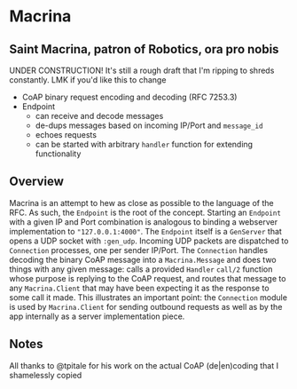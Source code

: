 # Macrina

Saint Macrina, patron of Robotics, ora pro nobis
---
UNDER CONSTRUCTION! It's still a rough draft that I'm ripping to shreds constantly. LMK if you'd like this to change
* CoAP binary request encoding and decoding (RFC 7253.3)
* Endpoint 
  * can receive and decode messages
  * de-dups messages based on incoming IP/Port and `message_id`
  * echoes requests
  * can be started with arbitrary `handler` function for extending functionality

## Overview
Macrina is an attempt to hew as close as possible to the language of the RFC. As such, the `Endpoint` is the root of the concept. Starting an `Endpoint` with a given IP and Port combination is analogous to binding a webserver implementation to `"127.0.0.1:4000"`. The `Endpoint` itself is a `GenServer` that opens a UDP socket with `:gen_udp`. Incoming UDP packets are dispatched to `Connection` processes, one per sender IP/Port. The `Connection` handles decoding the binary CoAP message into a `Macrina.Message` and does two things with any given message: calls a provided `Handler` `call/2` function whose purpose is replying to the CoAP request, and routes that message to any `Macrina.Client` that may have been expecting it as the response to some call it made. This illustrates an important point: the `Connection` module is used by `Macrina.Client` for sending outbound requests as well as by the app internally as a server implementation piece.

## Notes
All thanks to @tpitale for his work on the actual CoAP (de|en)coding that I shamelessly copied
